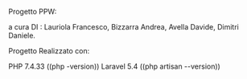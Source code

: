 Progetto PPW:

a cura DI :
Lauriola Francesco,
Bizzarra Andrea,
Avella Davide,
Dimitri Daniele.


Progetto Realizzato con:

PHP 7.4.33 ((php -version))
Laravel 5.4 ((php artisan --version))